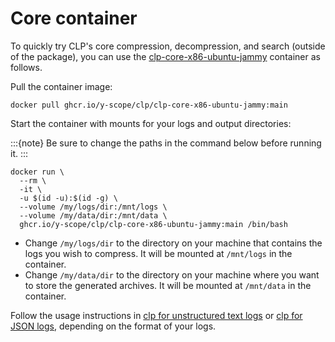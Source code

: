 # Core container

To quickly try CLP's core compression, decompression, and search (outside of the package), you can
use the [clp-core-x86-ubuntu-jammy][1] container as follows.

Pull the container image:

```shell
docker pull ghcr.io/y-scope/clp/clp-core-x86-ubuntu-jammy:main
```

Start the container with mounts for your logs and output directories:

:::{note}
Be sure to change the paths in the command below before running it.
:::

```shell
docker run \
  --rm \
  -it \
  -u $(id -u):$(id -g) \
  --volume /my/logs/dir:/mnt/logs \
  --volume /my/data/dir:/mnt/data \
  ghcr.io/y-scope/clp/clp-core-x86-ubuntu-jammy:main /bin/bash
```

* Change `/my/logs/dir` to the directory on your machine that contains the logs you wish to
  compress. It will be mounted at `/mnt/logs` in the container.
* Change `/my/data/dir` to the directory on your machine where you want to store the generated
  archives. It will be mounted at `/mnt/data` in the container.

Follow the usage instructions in [clp for unstructured text logs](core-unstructured/index) or
[clp for JSON logs](core-clp-s), depending on the format of your logs.

[1]: https://github.com/y-scope/clp/pkgs/container/clp%2Fclp-core-x86-ubuntu-jammy
